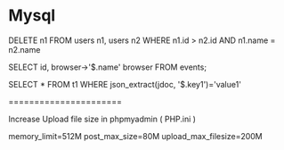 # Mysql

DELETE n1 FROM users n1, users n2 WHERE n1.id > n2.id AND n1.name = n2.name


SELECT id, browser->'$.name' browser FROM events;


SELECT * FROM t1 WHERE json_extract(jdoc, '$.key1')='value1'



======================

Increase Upload file size in phpmyadmin ( PHP.ini )

memory_limit=512M
post_max_size=80M
upload_max_filesize=200M


